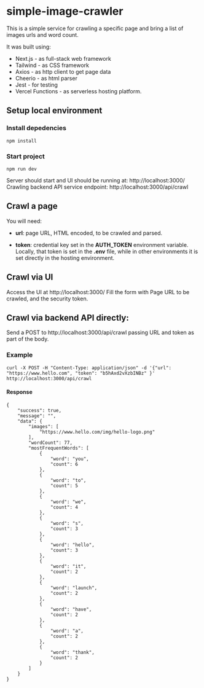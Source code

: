 # simple-image-crawler


This is a simple service for crawling a specific page and bring a list of images urls and word count.

It was built using:
- Next.js - as full-stack web framework
- Tailwind - as CSS framework
- Axios - as http client to get page data
- Cheerio - as html parser
- Jest - for testing
- Vercel Functions - as serverless hosting platform.

## Setup local environment
### Install depedencies
```
npm install
```

### Start project
```
npm run dev
```

Server should start and UI should be running at: http://localhost:3000/
Crawling backend API service endpoint: http://localhost:3000/api/crawl


## Crawl a page
You will need:
- **url**: page URL, HTML encoded, to be crawled and parsed.
  
- **token**: credential key set in the **AUTH_TOKEN** environment variable. Locally, that token is set in the **.env** file, while in other environments it is set directly in the hosting environment.

## Crawl via UI
Access the UI at http://localhost:3000/
Fill the form with Page URL to be crawled, and the security token.

## Crawl via backend API directly:
Send a POST to http://localhost:3000/api/crawl passing URL and token as part of the body.

### Example
```
curl -X POST -H "Content-Type: application/json" -d '{"url": "https://www.hello.com", "token": "b5hAxd2vXzbINBz" }' http://localhost:3000/api/crawl
```
#### Response
```
{
    "success": true,
    "message": "",
    "data": {
        "images": [
            "https://www.hello.com/img/hello-logo.png"
        ],
        "wordCount": 77,
        "mostFrequentWords": [
            {
                "word": "you",
                "count": 6
            },
            {
                "word": "to",
                "count": 5
            },
            {
                "word": "we",
                "count": 4
            },
            {
                "word": "s",
                "count": 3
            },
            {
                "word": "hello",
                "count": 3
            },
            {
                "word": "it",
                "count": 2
            },
            {
                "word": "launch",
                "count": 2
            },
            {
                "word": "have",
                "count": 2
            },
            {
                "word": "a",
                "count": 2
            },
            {
                "word": "thank",
                "count": 2
            }
        ]
    }
}
```
